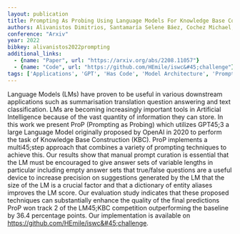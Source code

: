 ```yaml
---
layout: publication
title: Prompting As Probing Using Language Models For Knowledge Base Construction
authors: Alivanistos Dimitrios, Santamaría Selene Báez, Cochez Michael, Kalo Jan-christoph, Van Krieken Emile, Thanapalasingam Thiviyan
conference: "Arxiv"
year: 2022
bibkey: alivanistos2022prompting
additional_links:
  - {name: "Paper", url: "https://arxiv.org/abs/2208.11057"}
  - {name: "Code", url: "https://github.com/HEmile/iswc&#45;challenge"}
tags: ['Applications', 'GPT', 'Has Code', 'Model Architecture', 'Prompting', 'RAG', 'Tools']
---
```

Language Models (LMs) have proven to be useful in various downstream applications such as summarisation translation question answering and text classification. LMs are becoming increasingly important tools in Artificial Intelligence because of the vast quantity of information they can store. In this work we present ProP (Prompting as Probing) which utilizes GPT45;3 a large Language Model originally proposed by OpenAI in 2020 to perform the task of Knowledge Base Construction (KBC). ProP implements a multi45;step approach that combines a variety of prompting techniques to achieve this. Our results show that manual prompt curation is essential that the LM must be encouraged to give answer sets of variable lengths in particular including empty answer sets that true/false questions are a useful device to increase precision on suggestions generated by the LM that the size of the LM is a crucial factor and that a dictionary of entity aliases improves the LM score. Our evaluation study indicates that these proposed techniques can substantially enhance the quality of the final predictions ProP won track 2 of the LM45;KBC competition outperforming the baseline by 36.4 percentage points. Our implementation is available on https://github.com/HEmile/iswc&#45;challenge.
